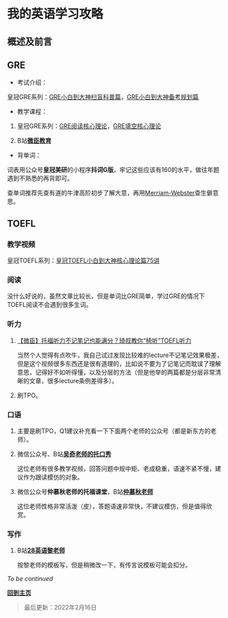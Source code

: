 # 我的英语学习攻略

## 概述及前言

## GRE

- 考试介绍：

皇冠GRE系列：[GRE小白到大神扫盲科普篇](https://www.bilibili.com/video/BV1NK4y1s7Z7)，[GRE小白到大神备考规划篇](https://www.bilibili.com/video/BV11y4y1p7qi)

- 教学课程：

1. 皇冠GRE系列：[GRE阅读核心理论](https://www.bilibili.com/video/BV1gh41117J1)，[GRE填空核心理论](https://www.bilibili.com/video/BV1X5411E77u)

2. B站[**微臣教育**](https://space.bilibili.com/393277742)

- 背单词：

词表用公众号**皇冠美研**的小程序**抖词G版**，牢记这些应该有160的水平，做往年题遇到不熟悉的再背即可。

查单词推荐先查有道的牛津高阶初步了解大意，再用[Merriam-Webster](https://www.merriam-webster.com/)查生僻意思。

## TOEFL

### 教学视频

皇冠TOEFL系列：[皇冠TOEFL小白到大神核心理论篇75讲](https://www.bilibili.com/video/BV1xh411H7H1)

### 阅读

没什么好说的，虽然文章比较长，但是单词比GRE简单，学过GRE的情况下TOEFL阅读不会遇到很多生词。

### 听力

1. [【微臣】托福听力不记笔记也能满分？琦叔教你“椅听”TOEFL听力](https://www.bilibili.com/video/BV1kb411G7WA)

   当然个人觉得有点吹牛，我自己试过发现比较难的lecture不记笔记效果极差，但是这个视频很多东西还是很有道理的，比如说不要为了记笔记而耽误了理解意思，记得好不如听得懂，以及分层的方法（但是他举的两篇都是分层非常清晰的文章，很多lecture条例差得多）。

2. 刷TPO。

### 口语

1. 主要是刷TPO，Q1建议补充看一下下面两个老师的公众号（都是新东方的老师）。

2. 微信公众号、B站[**吴奇老师的托口秀**](https://space.bilibili.com/473498779)

   这位老师有很多教学视频，回答问题中规中矩、老成稳重，语速不紧不慢，建议作为跟读模仿的对象。

3. 微信公众号**仲慕秋老师的托福课堂**，B站[**仲慕秋老师**](https://space.bilibili.com/480825673)

   这位老师性格非常活泼（皮），答题语速非常快，不建议模仿，但是值得欣赏。

### 写作

1. B站[**28英语黎老师**](https://space.bilibili.com/285893593)

   按黎老师的模板写，但是稍微改一下，有传言说模板可能会扣分。



*To be continued*

**<a href="/index.html">回到主页</a>**

> 最后更新：2022年2月16日
